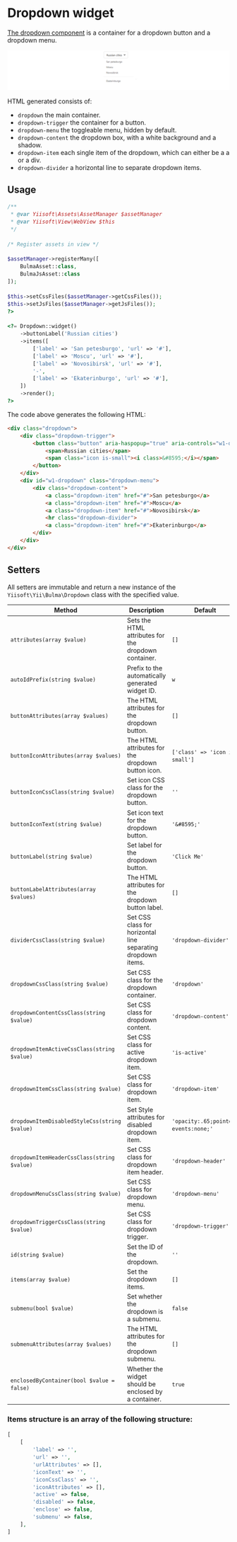 # Dropdown widget

[The dropdown component](https://bulma.io/documentation/components/dropdown/) is a container for a dropdown button and
a dropdown menu.

<p align="center">
    <img src="images/dropdown.png">
</p>

HTML generated consists of:

- `dropdown` the main container.
- `dropdown-trigger` the container for a button.
- `dropdown-menu` the toggleable menu, hidden by default.
- `dropdown-content` the dropdown box, with a white background and a shadow.
- `dropdown-item` each single item of the dropdown, which can either be a a or a div.
- `dropdown-divider` a horizontal line to separate dropdown items.

## Usage

```php
/**
 * @var Yiisoft\Assets\AssetManager $assetManager
 * @var Yiisoft\View\WebView $this
 */

/* Register assets in view */

$assetManager->registerMany([
    BulmaAsset::class,
    BulmaJsAsset::class
]);

$this->setCssFiles($assetManager->getCssFiles());
$this->setJsFiles($assetManager->getJsFiles());
?>

<?= Dropdown::widget()
    ->buttonLabel('Russian cities')
    ->items([
        ['label' => 'San petesburgo', 'url' => '#'],
        ['label' => 'Moscu', 'url' => '#'],
        ['label' => 'Novosibirsk', 'url' => '#'],
        '-',
        ['label' => 'Ekaterinburgo', 'url' => '#'],
    ])
    ->render();
?>
```

The code above generates the following HTML:

```html
<div class="dropdown">
    <div class="dropdown-trigger">
        <button class="button" aria-haspopup="true" aria-controls="w1-dropdown">
            <span>Russian cities</span>
            <span class="icon is-small"><i class>&#8595;</i></span>
        </button>
    </div>
    <div id="w1-dropdown" class="dropdown-menu">
        <div class="dropdown-content">
            <a class="dropdown-item" href="#">San petesburgo</a>
            <a class="dropdown-item" href="#">Moscu</a>
            <a class="dropdown-item" href="#">Novosibirsk</a>
            <hr class="dropdown-divider">
            <a class="dropdown-item" href="#">Ekaterinburgo</a>
        </div>
    </div>
</div>
```

## Setters

All setters are immutable and return a new instance of the `Yiisoft\Yii\Bulma\Dropdown` class with the specified value.

Method | Description | Default
-------|-------------|---------
`attributes(array $value)` | Sets the HTML attributes for the dropdown container. | `[]`
`autoIdPrefix(string $value)` | Prefix to the automatically generated widget ID. | `w`
`buttonAttributes(array $values)` | The HTML attributes for the dropdown button. | `[]`
`buttonIconAttributes(array $values)` | The HTML attributes for the dropdown button icon. | `['class' => 'icon is-small']`
`buttonIconCssClass(string $value)` | Set icon CSS class for the dropdown button. | `''`
`buttonIconText(string $value)` | Set icon text for the dropdown button. | `'&#8595;'`
`buttonLabel(string $value)` | Set label for the dropdown button. | `'Click Me'`
`buttonLabelAttributes(array $values)` | The HTML attributes for the dropdown button label. | `[]`
`dividerCssClass(string $value)` | Set CSS class for horizontal line separating dropdown items. | `'dropdown-divider'`
`dropdownCssClass(string $value)` | Set CSS class for the dropdown container. | `'dropdown'`
`dropdownContentCssClass(string $value)` | Set CSS class for dropdown content. | `'dropdown-content'`
`dropdownItemActiveCssClass(string $value)` | Set CSS class for active dropdown item. | `'is-active'`
`dropdownItemCssClass(string $value)` | Set CSS class for dropdown item. | `'dropdown-item'`
`dropdownItemDisabledStyleCss(string $value)` | Set Style attributes for disabled dropdown item. | `'opacity:.65;pointer-events:none;'`
`dropdownItemHeaderCssClass(string $value)` | Set CSS class for dropdown item header. | `'dropdown-header'`
`dropdownMenuCssClass(string $value)` | Set CSS class for dropdown menu. | `'dropdown-menu'`
`dropdownTriggerCssClass(string $value)` | Set CSS class for dropdown trigger. | `'dropdown-trigger'`
`id(string $value)` | Set the ID of the dropdown. | `''`
`items(array $value)` | Set the dropdown items. | `[]`
`submenu(bool $value)` | Set whether the dropdown is a submenu. | `false`
`submenuAttributes(array $values)` | The HTML attributes for the dropdown submenu. | `[]`
`enclosedByContainer(bool $value = false)` | Whether the widget should be enclosed by a container. | `true`

### Items structure is an array of the following structure:

```php
[
    [
        'label' => '',
        'url' => '',
        'urlAttributes' => [],
        'iconText' => '',
        'iconCssClass' => '',
        'iconAttributes' => [],
        'active' => false,
        'disabled' => false,
        'enclose' => false,
        'submenu' => false,
    ],
]
